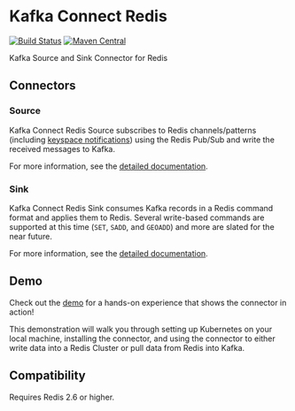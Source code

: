 # Kafka Connect Redis
[![Build Status](https://github.com/jaredpetersen/kafka-connect-redis/workflows/Release/badge.svg)](https://github.com/jaredpetersen/kafka-connect-redis/actions)
[![Maven Central](https://maven-badges.herokuapp.com/maven-central/io.github.jaredpetersen/kafka-connect-redis/badge.svg)](https://maven-badges.herokuapp.com/maven-central/io.github.jaredpetersen/kafka-connect-redis)

Kafka Source and Sink Connector for Redis

## Connectors
### Source
Kafka Connect Redis Source subscribes to Redis channels/patterns (including [keyspace notifications](https://redis.io/topics/notifications)) using the Redis Pub/Sub and write the received messages to Kafka.

For more information, see the [detailed documentation](/docs/connectors/SOURCE.md).

### Sink
Kafka Connect Redis Sink consumes Kafka records in a Redis command format and applies them to Redis. Several write-based commands are supported at this time (`SET`, `SADD`, and `GEOADD`) and more are slated for the near future.

For more information, see the [detailed documentation](/docs/connectors/SINK.md).

## Demo
Check out the [demo](/docs/demo) for a hands-on experience that shows the connector in action!

This demonstration will walk you through setting up Kubernetes on your local machine, installing the connector, and using the connector to either write data into a Redis Cluster or pull data from Redis into Kafka.

## Compatibility
Requires Redis 2.6 or higher.